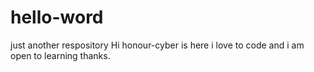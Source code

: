 # hello-word
just another respository
Hi honour-cyber is here i love to code and i am open to learning thanks.
